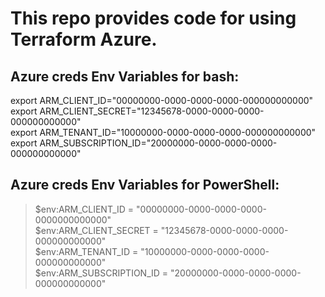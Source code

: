 # This repo provides code for using Terraform Azure.


## Azure creds Env Variables for bash:
export ARM_CLIENT_ID="00000000-0000-0000-0000-000000000000"         
export ARM_CLIENT_SECRET="12345678-0000-0000-0000-000000000000"     
export ARM_TENANT_ID="10000000-0000-0000-0000-000000000000"         
export ARM_SUBSCRIPTION_ID="20000000-0000-0000-0000-000000000000"       

## Azure creds Env Variables for PowerShell:        
> $env:ARM_CLIENT_ID = "00000000-0000-0000-0000-0000000000000"          
> $env:ARM_CLIENT_SECRET = "12345678-0000-0000-0000-000000000000"       
> $env:ARM_TENANT_ID = "10000000-0000-0000-0000-000000000000"           
> $env:ARM_SUBSCRIPTION_ID = "20000000-0000-0000-0000-000000000000"     

